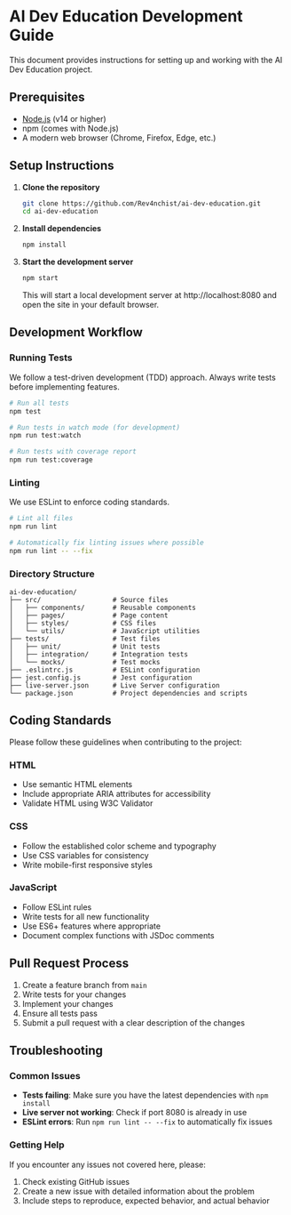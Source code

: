 # AI Dev Education Development Guide

This document provides instructions for setting up and working with the AI Dev Education project.

## Prerequisites

- [Node.js](https://nodejs.org/) (v14 or higher)
- npm (comes with Node.js)
- A modern web browser (Chrome, Firefox, Edge, etc.)

## Setup Instructions

1. **Clone the repository**

   ```bash
   git clone https://github.com/Rev4nchist/ai-dev-education.git
   cd ai-dev-education
   ```

2. **Install dependencies**

   ```bash
   npm install
   ```

3. **Start the development server**

   ```bash
   npm start
   ```

   This will start a local development server at http://localhost:8080 and open the site in your default browser.

## Development Workflow

### Running Tests

We follow a test-driven development (TDD) approach. Always write tests before implementing features.

```bash
# Run all tests
npm test

# Run tests in watch mode (for development)
npm run test:watch

# Run tests with coverage report
npm run test:coverage
```

### Linting

We use ESLint to enforce coding standards.

```bash
# Lint all files
npm run lint

# Automatically fix linting issues where possible
npm run lint -- --fix
```

### Directory Structure

```
ai-dev-education/
├── src/                  # Source files
│   ├── components/       # Reusable components
│   ├── pages/            # Page content
│   ├── styles/           # CSS files
│   └── utils/            # JavaScript utilities
├── tests/                # Test files
│   ├── unit/             # Unit tests
│   ├── integration/      # Integration tests
│   └── mocks/            # Test mocks
├── .eslintrc.js          # ESLint configuration
├── jest.config.js        # Jest configuration
├── live-server.json      # Live Server configuration
└── package.json          # Project dependencies and scripts
```

## Coding Standards

Please follow these guidelines when contributing to the project:

### HTML

- Use semantic HTML elements
- Include appropriate ARIA attributes for accessibility
- Validate HTML using W3C Validator

### CSS

- Follow the established color scheme and typography
- Use CSS variables for consistency
- Write mobile-first responsive styles

### JavaScript

- Follow ESLint rules
- Write tests for all new functionality
- Use ES6+ features where appropriate
- Document complex functions with JSDoc comments

## Pull Request Process

1. Create a feature branch from `main`
2. Write tests for your changes
3. Implement your changes
4. Ensure all tests pass
5. Submit a pull request with a clear description of the changes

## Troubleshooting

### Common Issues

- **Tests failing**: Make sure you have the latest dependencies with `npm install`
- **Live server not working**: Check if port 8080 is already in use
- **ESLint errors**: Run `npm run lint -- --fix` to automatically fix issues

### Getting Help

If you encounter any issues not covered here, please:

1. Check existing GitHub issues
2. Create a new issue with detailed information about the problem
3. Include steps to reproduce, expected behavior, and actual behavior 